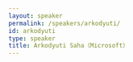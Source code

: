 ```yaml
---
layout: speaker
permalink: /speakers/arkodyuti/
id: arkodyuti
type: speaker
title: Arkodyuti Saha（Microsoft）
---
```

